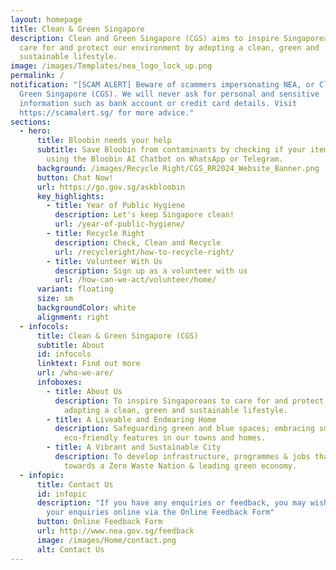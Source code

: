 ```yaml
---
layout: homepage
title: Clean & Green Singapore
description: Clean and Green Singapore (CGS) aims to inspire Singaporeans to
  care for and protect our environment by adopting a clean, green and
  sustainable lifestyle.
image: /images/Templates/nea_logo_lock_up.png
permalink: /
notification: "[SCAM ALERT] Beware of scammers impersonating NEA, or Clean &
  Green Singapore (CGS). We will never ask for personal and sensitive
  information such as bank account or credit card details. Visit
  https://scamalert.sg/ for more advice."
sections:
  - hero:
      title: Bloobin needs your help
      subtitle: Save Bloobin from contaminants by checking if your item is recyclable
        using the Bloobin AI Chatbot on WhatsApp or Telegram.
      background: /images/Recycle Right/CGS_RR2024_Website_Banner.png
      button: Chat Now!
      url: https://go.gov.sg/askbloobin
      key_highlights:
        - title: Year of Public Hygiene
          description: Let's keep Singapore clean!
          url: /year-of-public-hygiene/
        - title: Recycle Right
          description: Check, Clean and Recycle
          url: /recycleright/how-to-recycle-right/
        - title: Volunteer With Us
          description: Sign up as a volunteer with us
          url: /how-can-we-act/volunteer/home/
      variant: floating
      size: sm
      backgroundColor: white
      alignment: right
  - infocols:
      title: Clean & Green Singapore (CGS)
      subtitle: About
      id: infocols
      linktext: Find out more
      url: /who-we-are/
      infoboxes:
        - title: About Us
          description: To inspire Singaporeans to care for and protect our environment by
            adopting a clean, green and sustainable lifestyle.
        - title: A Liveable and Endearing Home
          description: Safeguarding green and blue spaces; embracing smart technology and
            eco-friendly features in our towns and homes.
        - title: A Vibrant and Sustainable City
          description: To develop infrastructure, programmes & jobs that support the move
            towards a Zero Waste Nation & leading green economy.
  - infopic:
      title: Contact Us
      id: infopic
      description: "If you have any enquiries or feedback, you may wish to:  Submit
        your enquiries online via the Online Feedback Form"
      button: Online Feedback Form
      url: http://www.nea.gov.sg/feedback
      image: /images/Home/contact.png
      alt: Contact Us
---
```

